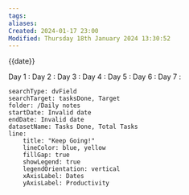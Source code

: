 ```yaml
---
tags: 
aliases: 
Created: 2024-01-17 23:00
Modified: Thursday 18th January 2024 13:30:52
---
```


{{date}}


Day 1 : 
Day 2 : 
Day 3 : 
Day 4 : 
Day 5 : 
Day 6 : 
Day 7 : 


```tracker
searchType: dvField
searchTarget: tasksDone, Target
folder: /Daily notes 
startDate: Invalid date
endDate: Invalid date
datasetName: Tasks Done, Total Tasks
line:
    title: "Keep Going!"
    lineColor: blue, yellow
    fillGap: true
    showLegend: true
    legendOrientation: vertical
    xAxisLabel: Dates
    yAxisLabel: Productivity
```

